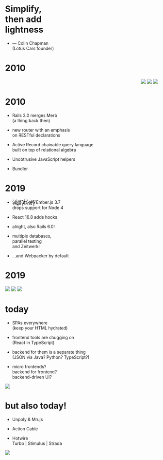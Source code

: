 # Simplify,<br />then add<br />lightness

* <span class="fragment">— Colin Chapman</span><br /><span class="fragment">(Lotus Cars founder)</span>


# 2010

<div style="direction: rtl">

  ![](img/euruko_2010.jpg)   <!-- .element class="fragment" style="padding: 2%; width: 29%" -->
  ![](img/chastell_2010.png) <!-- .element class="fragment" style="padding: 2%; width: 29%" -->
  ![](img/tomash_2010.jpg)   <!-- .element class="fragment" style="padding: 2%; width: 29%" -->

</div>


# 2010

* Rails 3.0 merges Merb<br />(a thing back then)
<!-- .element class="fragment" -->
* new router with an emphasis<br />on RESTful declarations
<!-- .element class="fragment" -->
* Active Record chainable query language<br />built on top of relational algebra
<!-- .element class="fragment" -->
* Unobtrusive JavaScript helpers
<!-- .element class="fragment" -->
* Bundler
<!-- .element class="fragment" -->


# 2019

* S̸̯̀p̸̈́͜ŕ̸̼̳o̸̼̹͠u̸̢̙͒̕t̸̥͐́C̴͕̽̄ơ̶̳ȓ̸͓͝ȩ̸̢͌ Ember.js 3.7<br />drops support for Node 4
<!-- .element class="fragment" -->
* React 16.8 adds hooks
<!-- .element class="fragment" -->
* alright, also Rails 6.0!
<!-- .element class="fragment" -->
* multiple databases,<br />parallel testing<br />and Zeitwerk!
<!-- .element class="fragment" -->
* …and Webpacker by default
<!-- .element class="fragment" -->


# 2019

![](img/euruko_2019.png) <!-- .element class="fragment" style="padding: 2%; width: 29%" -->
![](img/chastell.jpg)    <!-- .element class="fragment" style="padding: 2%; width: 29%" -->
![](img/tomash_2019.jpg) <!-- .element class="fragment" style="padding: 2%; width: 29%" -->


# today

* SPAs everywhere<br />(keep your HTML hydrated)
<!-- .element class="fragment" -->
* frontend tools are chugging on<br />(React in TypeScript)
<!-- .element class="fragment" -->
* backend for them is a separate thing<br />(JSON via Java? Python? TypeScript?)
<!-- .element class="fragment" -->
* micro frontends?<br />backend for frontend?<br />backend-driven UI?
<!-- .element class="fragment" -->


![](img/wtf.gif) <!-- .element style="width: 60%" -->


# but also today!

* Unpoly & Mrujs
<!-- .element class="fragment" -->
* Action Cable
<!-- .element class="fragment" -->
* Hotwire<br />Turbo | Stimulus | Strada
<!-- .element class="fragment" -->


![](img/rgw_2018.jpg) <!-- .element style="width: 60%" -->
